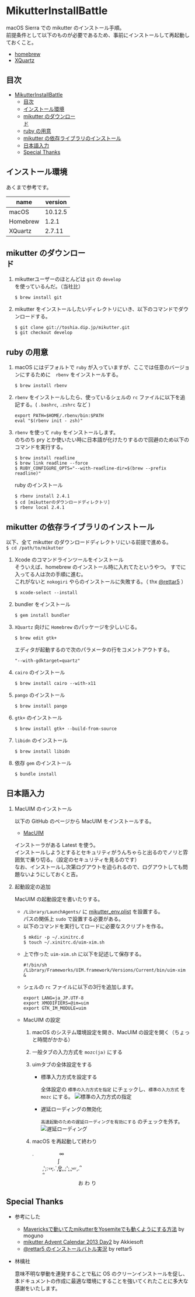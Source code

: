 # MikutterInstallBattle
macOS Sierra での mikutter のインストール手順。  
前提条件として以下のものが必要であるため、事前にインストールして再起動しておくこと。
* [homebrew](https://brew.sh/index_ja.html)
* [XQuartz](https://www.xquartz.org/)


## 目次
<!-- TOC -->

- [MikutterInstallBattle](#mikutterinstallbattle)
    - [目次](#目次)
    - [インストール環境](#インストール環境)
    - [mikutter のダウンロー<br>ド](#mikutter-のダウンローbrド)
    - [ruby の用意](#ruby-の用意)
    - [mikutter の依存ライブラリのインストール](#mikutter-の依存ライブラリのインストール)
    - [日本語入力](#日本語入力)
    - [Special Thanks](#special-thanks)

<!-- /TOC -->

## インストール環境  
あくまで参考です。

| name     | version |
|----------|---------|
| macOS    | 10.12.5 |
| Homebrew | 1.2.1   |
| XQuartz  | 2.7.11  |

## mikutter のダウンロー<br>ド  
1. mikutterユーザーのほとんどは `git` の `develop` を使っているんだ。（当社比）
    ```
    $ brew install git
    ```
1. mikutter をインストールしたいディレクトリにいき、以下のコマンドでダウンロードする。
    ```
    $ git clone git://toshia.dip.jp/mikutter.git
    $ git checkout develop
    ```

## ruby の用意  
1. macOS にはデフォルトで `ruby` が入っていますが、ここでは任意のバージョンにするために　`rbenv` をインストールする。
    ```shell
    $ brew install rbenv
    ```
1. `rbenv` をインストールしたら、使っているシェルの `rc` ファイルに以下を追記する。( `.bashrc`, `.zshrc` など )
    ```
    export PATH=$HOME/.rbenv/bin:$PATH
    eval "$(rbenv init - zsh)"
    ```
1. `rbenv` を使って `ruby` をインストールします。  
    のちのち pry とか使いたい時に日本語が化けたりするので回避のため以下のコマンドを実行する。
    ```shell
    $ brew install readline
    $ brew link readline --force
    $ RUBY_CONFIGURE_OPTS="--with-readline-dir=$(brew --prefix readline)"
    ```
    ruby のインストール
    ```shell
    $ rbenv install 2.4.1
    $ cd [mikutterのダウンロードディレクトリ]
    $ rbenv local 2.4.1
    ```

## mikutter の依存ライブラリのインストール  
以下、全て mikutter のダウンロードディレクトリにいる前提で進める。  
`$ cd /path/to/mikutter`
1. Xcode のコマンドラインツールをインストール  
    そういえば、homebrew のインストール時に入れてたというやつ。
    すでに入ってる人は次の手順に進む。  
    これがないと `nokogiri` やらのインストールに失敗する。（ thx [@rettar5](https://twitter.com/rettar5/status/871323979079835648) ）
    ```
    $ xcode-select --install
    ```
1. bundler をインストール
    ```shell
    $ gem install bundler
    ```
1. `XQuartz` 向けに `Homebrew` のパッケージを少しいじる。
    ```shell
    $ brew edit gtk+
    ```
    エディタが起動するので次のパラメータの行をコメントアウトする。
    ```
    "--with-gdktarget=quartz"
    ```
1. `cairo` のインストール
    ```shell
    $ brew install cairo --with-x11
    ```
1. `pango` のインストール
    ```
    $ brew install pango
    ```
1. `gtk+` のインストール
    ```
    $ brew install gtk+ --build-from-source
    ```
1. `libidn` のインストール
    ```
    $ brew install libidn
    ```
1. 依存 `gem` のインストール
    ```
    $ bundle install
    ```

## 日本語入力
1. MacUIM のインストール

    以下の GitHub のページから MacUIM をインストールする。
    * [MacUIM](https://github.com/e-kato/macuim/releases)

    インストーラがある Latest を使う。  
    インストールしようとするとセキュリティがうんちゃらと出るのでノリと雰囲気で乗り切る。（設定のセキュリティを見るのです）  
    なお、インストールし次第ログアウトを迫られるので、ログアウトしても問題ないようにしておくと吉。

1. 起動設定の追加

    MacUIM の起動設定を書いたりする。  
    * `/Library/LaunchAgents/` に [mikutter_env.plist](./config/mikutter_env.plist) を設置する。  
    パスの関係上 `sudo` で設置する必要がある。
    * 以下のコマンドを実行してロードに必要なスクリプトを作る。
        ```
        $ mkdir -p ~/.xinitrc.d
        $ touch ~/.xinitrc.d/uim-xim.sh
        ```
    * 上で作った `uim-xim.sh` に以下を記述して保存する。
        ```shell
        #!/bin/sh
        /Library/Frameworks/UIM.framework/Versions/Current/bin/uim-xim &
        ```
    * シェルの `rc` ファイルに以下の3行を追加します。
        ```
        export LANG=ja_JP.UTF-8
        export XMODIFIERS=@im=uim
        export GTK_IM_MODULE=uim
        ```
    * MacUIM の設定
        1. macOS のシステム環境設定を開き、MacUIM の設定を開く（ちょっと時間がかかる）
        1. 一般タブの入力方式を `mozc(ja)` にする
        1. uimタブの全体設定をする
            * 標準入力方式を設定する

                全体設定の `標準の入力方式を指定` にチェックし、`標準の入力方式` を `mozc` にする。
                ![標準の入力方式の指定](./resource/uim-general.png)
            * 遅延ローディングの無効化

                `高速起動のための遅延ローディングを有効にする` のチェックを外す。
                ![遅延ローディング](./resource/uim-general-loading.png)

        1. macOS を再起動して終わり

            .　　　　　∞  
        　　　　　∫  
        　　,';:☜;.`,ਊ,,;';,;☞,.՞  
        　　՞  
        　　　　　　　　　お わ り

## Special Thanks
* 参考にした
    - [Mavericksで動いてたmikutterをYosemiteでも動くようにする方法](http://moguno.hatenablog.jp/entry/2014/11/23/095157) by moguno
    - [mikutter Advent Calendar 2013 Day2](http://akkiesoft.hatenablog.jp/entry/20131202/1385969580) by Akkiesoft
    - [@rettar5 のインストールバトル実況](https://twitter.com/rettar5/status/871323979079835648) by rettar5

* 林檎社

    意味不明な挙動を連発することで私に OS のクリーンインストールを促し、本ドキュメントの作成に最適な環境にすることを強いてくれたことに多大な感謝をいたします。
